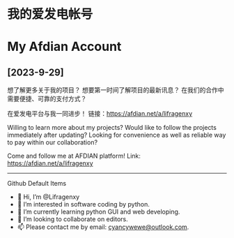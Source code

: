 # 我的爱发电帐号
# My Afdian Account
[2023-9-29]
---
想了解更多关于我的项目？
想要第一时间了解项目的最新讯息？
在我们的合作中需要便捷、可靠的支付方式？

在爱发电平台与我一同进步！
链接：https://afdian.net/a/lifragenxy

Willing to learn more about my projects?
Would like to follow the projects immediately after updating?
Looking for convenience as well as reliable way to pay within our collaboration?

Come and follow me at AFDIAN platform!
Link: https://afdian.net/a/lifragenxy

---
Github Default Items

- 👋 Hi, I’m @Lifragenxy
- 👀 I’m interested in software coding by python.
- 🌱 I’m currently learning python GUI and web developing.
- 💞️ I’m looking to collaborate on editors.
- 📫 Please contact me by email: cyancywewe@outlook.com.

<!---
Lifragenxy/Lifragenxy is a ✨ special ✨ repository because its `README.md` (this file) appears on your GitHub profile.
You can click the Preview link to take a look at your changes.
--->
